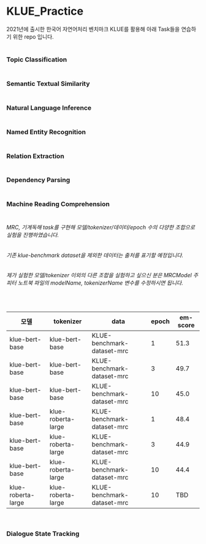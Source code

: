 # KLUE_Practice

2021년에 출시한 한국어 자연어처리 벤치마크 KLUE를 활용해 아래 Task들을 연습하기 위한 repo 입니다.<br><br>
<h3>Topic Classification<br><br></h3>
<h3>Semantic Textual Similarity<br><br></h3>
<h3>Natural Language Inference<br><br></h3>
<h3>Named Entity Recognition<br><br></h3>
<h3>Relation Extraction<br><br></h3>
<h3>Dependency Parsing<br><br></h3>
<h3>Machine Reading Comprehension<br><br></h3>
<h6>MRC, 기계독해 task를 구현해 모델/tokenizer/데이터/epoch 수의 다양한 조합으로 실험을 진행하였습니다.</h6>
<h6>기존 klue-benchmark dataset을 제외한 데이터는 출처를 표기할 예정입니다.</h6>
<h6>제가 실험한 모델/tokenizer 이외의 다른 조합을 실험하고 싶으신 분은 MRCModel 주피터 노트북 파일의 modelName, tokenizerName 변수를 수정하시면 됩니다.</h6><br>

|모델|tokenizer|data|epoch|em-score|
|------|---|---|---|---|
|klue-bert-base|klue-bert-base|KLUE-benchmark-dataset-mrc|1|51.3|
|klue-bert-base|klue-bert-base|KLUE-benchmark-dataset-mrc|3|49.7|
|klue-bert-base|klue-bert-base|KLUE-benchmark-dataset-mrc|10|45.0|
|klue-bert-base|klue-roberta-large|KLUE-benchmark-dataset-mrc|1|48.4|
|klue-bert-base|klue-roberta-large|KLUE-benchmark-dataset-mrc|3|44.9|
|klue-bert-base|klue-roberta-large|KLUE-benchmark-dataset-mrc|10|44.4|
|klue-roberta-large|klue-roberta-large|KLUE-benchmark-dataset-mrc|10|TBD|

<br>
<h3>Dialogue State Tracking<br><br></h3>
